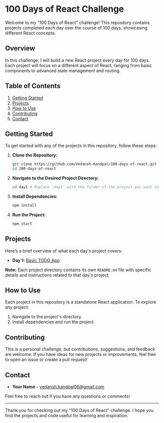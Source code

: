 # 100 Days of React Challenge

Welcome to my "100 Days of React" challenge! This repository contains projects completed each day over the course of 100 days, showcasing different React concepts.

## Overview

In this challenge, I will build a new React project every day for 100 days. Each project will focus on a different aspect of React, ranging from basic components to advanced state management and routing.

## Table of Contents

1. [Getting Started](#getting-started)
2. [Projects](#projects)
3. [How to Use](#how-to-use)
4. [Contributing](#contributing)
5. [Contact](#contact)

## Getting Started

To get started with any of the projects in this repository, follow these steps:

1. **Clone the Repository:**
    ```bash
    git clone https://github.com/Vedansh-Kandpal/100-days-of-react.git
    cd 100-days-of-react
    ```

2. **Navigate to the Desired Project Directory:**
    ```bash
    cd day1 # Replace 'day1' with the folder of the project you want to view
    ```

3. **Install Dependencies:**
    ```bash
    npm install
    ```

4. **Run the Project:**
    ```bash
    npm start
    ```

## Projects

Here’s a brief overview of what each day's project covers:

- **Day 1:** [Basic TODO App](./day1/README.md) 


**Note:** Each project directory contains its own `README.md` file with specific details and instructions related to that day's project.

## How to Use

Each project in this repository is a standalone React application. To explore any project:

1. Navigate to the project's directory.
2. Install dependencies and run the project.

## Contributing

This is a personal challenge, but contributions, suggestions, and feedback are welcome. If you have ideas for new projects or improvements, feel free to open an issue or create a pull request!

## Contact

- **Your Name** - [vedansh.kandpal06@gmail.com](mailto:vedansh.kandpal06@gmail.com)

Feel free to reach out if you have any questions or comments!

---

Thank you for checking out my "100 Days of React" challenge. I hope you find the projects and code useful for learning and inspiration.
